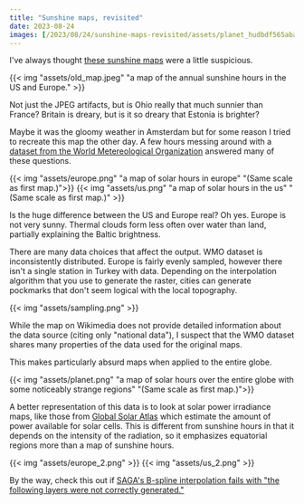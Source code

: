 ```yaml
---
title: "Sunshine maps, revisited"
date: 2023-08-24
images: [/2023/08/24/sunshine-maps-revisited/assets/planet_hudbdf565abae374a0d7f95df8ddf09695_674310_1800x1800_fit_box_3.png]
---
```


I've always thought [these sunshine maps](https://commons.wikimedia.org/wiki/File:Europe_sunshine_hours_map.png) were a little suspicious.

{{< img "assets/old_map.jpeg" "a map of the annual sunshine hours in the US and Europe." >}}

Not just the JPEG artifacts, but is Ohio really that much sunnier than France? Britain is dreary, but is it so dreary that Estonia is brighter?

Maybe it was the gloomy weather in Amsterdam but for some reason I tried to recreate this map the other day. A few hours messing around with a [dataset from the World Metereological Organization](https://data.un.org/Data.aspx?d=CLINO&f=ElementCode%3A15%3BCountryCode%3AKO) answered many of these questions.

<div class="multi">
{{< img "assets/europe.png" "a map of solar hours in europe" "(Same scale as first map.)">}}
{{< img "assets/us.png" "a map of solar hours in the us" "(Same scale as first map.)" >}}
</div>

Is the huge difference between the US and Europe real? Oh yes. Europe is not very sunny. Thermal clouds form less often over water than land, partially explaining the Baltic brightness.

There are many data choices that affect the output. WMO dataset is inconsistently distributed. Europe is fairly evenly sampled, however there isn't a single station in Turkey with data. Depending on the interpolation algorithm that you use to generate the raster, cities can generate pockmarks that don't seem logical with the local topography.

{{< img "assets/sampling.png" >}}

While the map on Wikimedia does not provide detailed information about the data source (citing only "national data"), I suspect that the WMO dataset shares many properties of the data used for the original maps.

This makes particularly absurd maps when applied to the entire globe.

{{< img "assets/planet.png" "a map of solar hours over the entire globe with some noticeably strange regions" "(Same scale as first map.)">}}

A better representation of this data is to look at solar power irradiance maps, like those from [Global Solar Atlas](https://globalsolaratlas.info/) which estimate the amount of power available for solar cells. This is different from sunshine hours in that it depends on the intensity of the radiation, so it emphasizes equatorial regions more than a map of sunshine hours.

<div class="multi">
{{< img "assets/europe_2.png" >}}
{{< img "assets/us_2.png" >}}
</div>

By the way, check this out if [SAGA's B-spline interpolation fails with "the following layers were not correctly generated."](https://exclav.es/2023/08/22/solving-the-following-layers-were-not-correctly-generated-in-qgis-saga/)